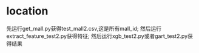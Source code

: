 # location

先运行get_mall.py获得test_mall2.csv,这是所有mall_id;
然后运行extract_feature_test2.py获得特征;
然后运行xgb_test2.py或者gart_test2.py获得结果
